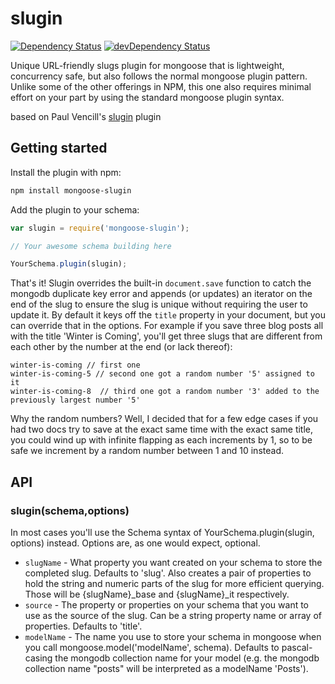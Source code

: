 slugin
======

[![Dependency Status](https://david-dm.org/mrphelz/slugin.svg?theme=shields.io)](https://david-dm.org/mrphelz/slugin) [![devDependency Status](https://david-dm.org/mrphelz/slugin/dev-status.svg?theme=shields.io)](https://david-dm.org/mrphelz/slugine#info=devDependencies)

Unique URL-friendly slugs plugin for mongoose that is lightweight, concurrency safe, but also follows the normal mongoose plugin pattern. Unlike some of the other offerings in NPM, this one also requires minimal effort on your part by using the standard mongoose plugin syntax.

based on Paul Vencill's [slugin](https://github.com/pvencill/slugin) plugin

## Getting started
Install the plugin with npm:

```sh
npm install mongoose-slugin
```

Add the plugin to your schema:

```javascript
var slugin = require('mongoose-slugin');

// Your awesome schema building here

YourSchema.plugin(slugin);
```

That's it!  Slugin overrides the built-in `document.save` function to catch the mongodb duplicate key error and appends (or updates) an iterator on the end of the slug to ensure the slug is unique without requiring the user to update it.  By default it keys off the `title` property in your document, but you can override that in the options.  For example if you save three blog posts all with the title 'Winter is Coming', you'll get three slugs that are different from each other by the number at the end (or lack thereof):

```
winter-is-coming // first one
winter-is-coming-5 // second one got a random number '5' assigned to it
winter-is-coming-8  // third one got a random number '3' added to the previously largest number '5'
```

Why the random numbers?  Well, I decided that for a few edge cases if you had two docs try to save at the exact same time with the exact same title, you could wind up with infinite flapping as each increments by 1, so to be safe we increment by a random number between 1 and 10 instead.  

## API
### slugin(schema,options)
In most cases you'll use the Schema syntax of YourSchema.plugin(slugin, options) instead.  Options are, as one would expect, optional.

* `slugName` - What property you want created on your schema to store the completed slug.  Defaults to 'slug'.  Also creates a pair of properties to hold the string and numeric parts of the slug for more efficient querying. Those will be {slugName}_base and {slugName}_it respectively.
* `source` - The property or properties on your schema that you want to use as the source of the slug. Can be a string property name or array of properties. Defaults to 'title'. 
* `modelName` - The name you use to store your schema in mongoose when you call mongoose.model('modelName', schema). Defaults to pascal-casing the mongodb collection name for your model (e.g. the mongodb collection name "posts" will be interpreted as a modelName 'Posts').  
